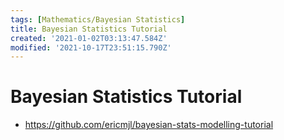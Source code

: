 ```yaml
---
tags: [Mathematics/Bayesian Statistics]
title: Bayesian Statistics Tutorial
created: '2021-01-02T03:13:47.584Z'
modified: '2021-10-17T23:51:15.790Z'
---
```


# Bayesian Statistics Tutorial

* https://github.com/ericmjl/bayesian-stats-modelling-tutorial

